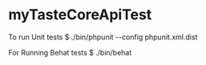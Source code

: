 # myTasteCoreApiTest

To run Unit tests
$ ./bin/phpunit --config phpunit.xml.dist

For Running Behat tests
$ ./bin/behat
